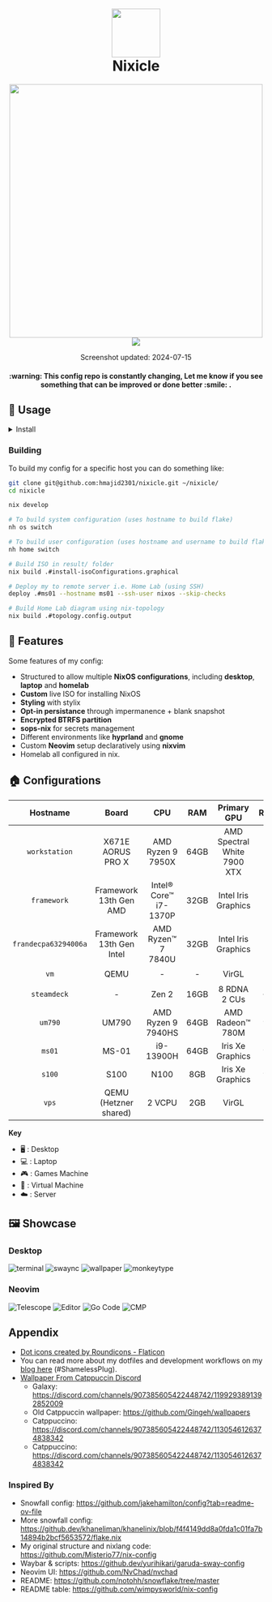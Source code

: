 <div align="center">
<h1>
<img width="96" src="./images/logo.png"></img> <br>
  Nixicle
</h1>
</h2><img src="https://raw.githubusercontent.com/catppuccin/catppuccin/main/assets/palette/macchiato.png" width="500" />
<img src="./images/terminal.png"></img>
<p>
  Screenshot updated: 2024-07-15
</p>
<h4>
  :warning: This config repo is constantly changing,
  Let me know if you see something that can be improved or done better :smile: .</h4>
</div>

## 💽 Usage

<details>
  <summary>Install</summary>

To install NixOS on any of my devices I now use [nixos-anywhere](https://github.com/nix-community/nixos-anywhere/blob/main/docs/howtos/no-os.md).
You will need to be able to SSH to the target machine from where this command will be run. Load nix installer ISO if
no OS on the device. You need to copy ssh keys onto the target machine
`mkdir -p ~/.ssh && curl https://github.com/hmajid2301.keys > ~/.ssh/authorized_keys` in my case I can copy them from GitHub.

```bash
git clone git@github.com:hmajid2301/nixicle.git ~/nixicle/
cd nixcile

nix develop

nixos-anywhere --flake '.#workstation' nixos@192.168.1.8 # Replace with your IP
```

After building it you can copy the ISO from the `result` folder to your USB.
Then run `nix_installer`, which will then ask you which host you would like to install.

</details>

### Building

To build my config for a specific host you can do something like:

```bash
git clone git@github.com:hmajid2301/nixicle.git ~/nixicle/
cd nixicle

nix develop

# To build system configuration (uses hostname to build flake)
nh os switch

# To build user configuration (uses hostname and username to build flake)
nh home switch

# Build ISO in result/ folder
nix build .#install-isoConfigurations.graphical

# Deploy my to remote server i.e. Home Lab (using SSH)
deploy .#ms01 --hostname ms01 --ssh-user nixos --skip-checks

# Build Home Lab diagram using nix-topology
nix build .#topology.config.output
```

## 🚀 Features

Some features of my config:

- Structured to allow multiple **NixOS configurations**, including **desktop**, **laptop** and **homelab**
- **Custom** live ISO for installing NixOS
- **Styling** with stylix
- **Opt-in persistance** through impermanence + blank snapshot
- **Encrypted BTRFS partition**
- **sops-nix** for secrets management
- Different environments like **hyprland** and **gnome**
- Custom **Neovim** setup declaratively using **nixvim**
- Homelab all configured in nix.

## 🏠 Configurations


|   Hostname                                   |            Board                                          |               CPU                                                   |  RAM          |         Primary GPU                                    |  Role | OS  | State |
| :---------:                                  | :-------------------------:                               | :----------------------------:                                      | :---:         | :-------------------------:                            |  :--: | :-: | :---: |
| `workstation`                                | X671E AORUS PRO X                                         | AMD Ryzen 9 7950X                                                   | 64GB          | AMD Spectral White 7900 XTX                            | 🖥️     | ❄️   | ✅    |
| `framework`                                  | Framework 13th Gen AMD                                    | Intel® Core™ i7-1370P                                               | 32GB          | Intel Iris Graphics                                    | 💻️    | ❄️   | ✅    |
| `frandecpa63294006a`                         | Framework 13th Gen Intel                                  | AMD Ryzen™ 7 7840U                                                  | 32GB          | Intel Iris Graphics                                    | 💻️    | 🐧  | ✅    |
| `vm`                                         | QEMU                                                      | -                                                                   | -             | VirGL                                                  |  🐄   | ❄️   | ✅    |
| `steamdeck`                                  | -                                                         | Zen 2                                                               | 16GB          | 8 RDNA 2 CUs                                           |  🎮️   | 🐧  | ✅    |
| `um790`                                      |  UM790                                                    |  AMD Ryzen 9 7940HS                                                 | 64GB          | AMD Radeon™ 780M                                       |  ☁️    | ❄️   | ✅    |
| `ms01`                                       |  MS-01                                                    |  i9-13900H                                                          | 64GB          | Iris Xe Graphics                                       |  ☁️    | ❄️   | ✅    |
| `s100`                                       |  S100                                                     |  N100                                                               | 8GB           | Iris Xe Graphics                                       |  ☁️    | ❄️   | ✅    |
| `vps`                                        | QEMU (Hetzner shared)                                     | 2 VCPU                                                              | 2GB           | VirGL                                                  |  🐄   | ❄️   | ✅    |

**Key**

- 🖥️ : Desktop
- 💻️ : Laptop
- 🎮️ : Games Machine
- 🐄 : Virtual Machine
- ☁️ : Server


## 🖼️ Showcase

### Desktop

![terminal](images/terminal.png)
![swaync](images/swaync.png)
![wallpaper](images/wallpaper.png)
![monkeytype](images/monkeytype.png)

### Neovim

![Telescope](images/nvim/telescope.png)
![Editor](images/nvim/editor.png)
![Go Code](images/nvim/go-code.png)
![CMP](images/nvim/cmp.png)

## Appendix

- <a href="https://www.flaticon.com/free-icons/dot" title="dot icons">Dot icons created by Roundicons - Flaticon</a>
-  You can read more about my dotfiles and development workflows on my [blog here](https://haseebmajid.dev/series/my-development-workflow/) (#ShamelessPlug).
- [Wallpaper From Catppuccin Discord](https://discord.com/channels/907385605422448742/1199293891392852009)
  - Galaxy: https://discord.com/channels/907385605422448742/1199293891392852009
  - Old Catppuccin wallpaper: https://github.com/Gingeh/wallpapers
  - Catppuccino: https://discord.com/channels/907385605422448742/1130546126374838342
  - Catppuccino: https://discord.com/channels/907385605422448742/1130546126374838342

### Inspired By

- Snowfall config: https://github.com/jakehamilton/config?tab=readme-ov-file
- More snowfall config: https://github.dev/khaneliman/khanelinix/blob/f4f4149dd8a0fda1c01fa7b14894b2bcf5653572/flake.nix
- My original structure and nixlang code: https://github.com/Misterio77/nix-config
- Waybar & scripts: https://github.dev/yurihikari/garuda-sway-config
- Neovim UI: https://github.com/NvChad/nvchad
- README: https://github.com/notohh/snowflake/tree/master
- README table: https://github.com/wimpysworld/nix-config
